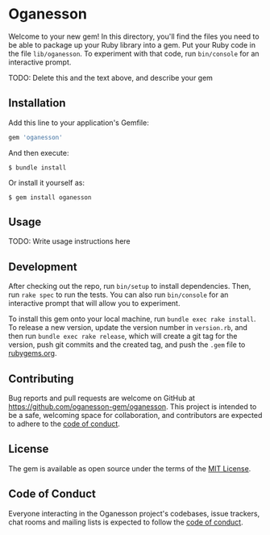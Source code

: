 # Oganesson

Welcome to your new gem! In this directory, you'll find the files you need to be able to package up your Ruby library into a gem. Put your Ruby code in the file `lib/oganesson`. To experiment with that code, run `bin/console` for an interactive prompt.

TODO: Delete this and the text above, and describe your gem

## Installation

Add this line to your application's Gemfile:

```ruby
gem 'oganesson'
```

And then execute:

    $ bundle install

Or install it yourself as:

    $ gem install oganesson

## Usage

TODO: Write usage instructions here

## Development

After checking out the repo, run `bin/setup` to install dependencies. Then, run `rake spec` to run the tests. You can also run `bin/console` for an interactive prompt that will allow you to experiment.

To install this gem onto your local machine, run `bundle exec rake install`. To release a new version, update the version number in `version.rb`, and then run `bundle exec rake release`, which will create a git tag for the version, push git commits and the created tag, and push the `.gem` file to [rubygems.org](https://rubygems.org).

## Contributing

Bug reports and pull requests are welcome on GitHub at https://github.com/oganesson-gem/oganesson. This project is intended to be a safe, welcoming space for collaboration, and contributors are expected to adhere to the [code of conduct](https://github.com/oganesson-gem/oganesson/blob/master/CODE_OF_CONDUCT.md).

## License

The gem is available as open source under the terms of the [MIT License](https://opensource.org/licenses/MIT).

## Code of Conduct

Everyone interacting in the Oganesson project's codebases, issue trackers, chat rooms and mailing lists is expected to follow the [code of conduct](https://github.com/oganesson-gem/oganesson/blob/master/CODE_OF_CONDUCT.md).
